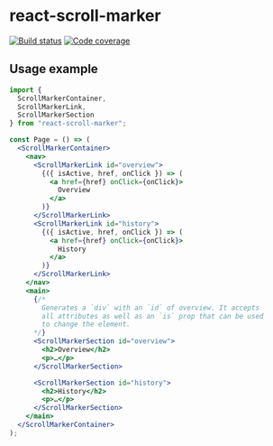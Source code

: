 # react-scroll-marker

[![Build status](https://badgen.net/travis/danoc/react-scroll-marker)](https://travis-ci.com/danoc/react-scroll-marker) [![Code coverage](https://badgen.net/codecov/c/github/danoc/react-scroll-marker)](https://codecov.io/gh/danoc/react-scroll-marker)

## Usage example

```jsx
import {
  ScrollMarkerContainer,
  ScrollMarkerLink,
  ScrollMarkerSection
} from "react-scroll-marker";

const Page = () => (
  <ScrollMarkerContainer>
    <nav>
      <ScrollMarkerLink id="overview">
        {({ isActive, href, onClick }) => (
          <a href={href} onClick={onClick}>
            Overview
          </a>
        )}
      </ScrollMarkerLink>
      <ScrollMarkerLink id="history">
        {({ isActive, href, onClick }) => (
          <a href={href} onClick={onClick}>
            History
          </a>
        )}
      </ScrollMarkerLink>
    </nav>
    <main>
      {/*
        Generates a `div` with an `id` of overview. It accepts
        all attributes as well as an `is` prop that can be used
        to change the element.
      */}
      <ScrollMarkerSection id="overview">
        <h2>Overview</h2>
        <p>…</p>
      </ScrollMarkerSection>

      <ScrollMarkerSection id="history">
        <h2>History</h2>
        <p>…</p>
      </ScrollMarkerSection>
    </main>
  </ScrollMarkerContainer>
);
```
